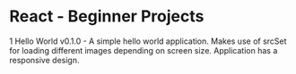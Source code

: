 # React - Beginner Projects

1 Hello World v0.1.0 -
    A simple hello world application. Makes use of srcSet for loading different images depending on screen size. Application has a responsive design.
